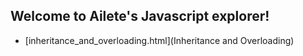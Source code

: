 ## Welcome to Ailete's Javascript explorer!

- [inheritance_and_overloading.html](Inheritance and Overloading)
